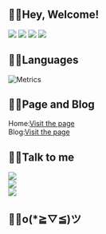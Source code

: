 ## 😶‍🌫️Hey, Welcome!
![](https://img.shields.io/badge/Username-%E9%9B%AA%E4%B8%AD%E6%98%8E%E6%9C%88-blue)
![](https://img.shields.io/badge/Sex-Male-lightgrey)
![](https://img.shields.io/badge/Region-Chinese-red)
![](https://img.shields.io/badge/Language-Python-brightgreen)




## 😶‍🌫️Languages
![Metrics](https://metrics.lecoq.io/lswlc33?template=classic&base.header=0&base.activity=0&base.community=0&base.repositories=0&base.metadata=0&languages=1&base=header%2C%20activity%2C%20community%2C%20repositories%2C%20metadata&base.indepth=false&base.hireable=false&base.skip=false&languages=false&languages.limit=8&languages.threshold=0%25&languages.other=true&languages.colors=github&languages.sections=most-used&languages.indepth=false&languages.analysis.timeout=15&languages.analysis.timeout.repositories=7.5&languages.categories=markup%2C%20programming&languages.recent.categories=markup%2C%20programming&languages.recent.load=300&languages.recent.days=14&config.timezone=Asia%2FShanghai)
## 😶‍🌫️Page and Blog
Home:[Visit the page](https://xn--fiqz59cpva341l.top/)  
Blog:[Visit the page](https://blog.xn--fiqz59cpva341l.top/)



## 😶‍🌫️Talk to me
![](https://img.shields.io/badge/Github-lswlc33-lightgrey?style=flat-square)  
![](https://img.shields.io/badge/Telegram-xzmy__reply__bot-blue?style=flat-square)  
![](https://img.shields.io/badge/Email-lswlc33%40qq.com-brightgreen?style=flat-square)  



## 😶‍🌫️o(*≧▽≦)ツ
